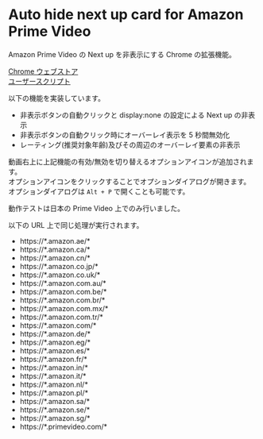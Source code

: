 # Auto hide next up card for Amazon Prime Video

Amazon Prime Video の Next up を非表示にする Chrome の拡張機能。

[Chrome ウェブストア](https://chrome.google.com/webstore/detail/auto-hide-next-up-card-fo/pnpkddhaeadgjpmmcahamnicmplobkci)  
[ユーザースクリプト](https://greasyfork.org/ja/scripts/478102-auto-hide-next-up-card-for-amazon-prime-video)

以下の機能を実装しています。

-   非表示ボタンの自動クリックと display:none の設定による Next up の非表示
-   非表示ボタンの自動クリック時にオーバーレイ表示を 5 秒間無効化
-   レーティング(推奨対象年齢)及びその周辺のオーバーレイ要素の非表示

動画右上に上記機能の有効/無効を切り替えるオプションアイコンが追加されます。  
 オプションアイコンをクリックすることでオプションダイアログが開きます。  
 オプションダイアログは `Alt + P` で開くことも可能です。

動作テストは日本の Prime Video 上でのみ行いました。

以下の URL 上で同じ処理が実行されます。

-   https://\*.amazon.ae/\*
-   https://\*.amazon.ca/\*
-   https://\*.amazon.cn/\*
-   https://\*.amazon.co.jp/\*
-   https://\*.amazon.co.uk/\*
-   https://\*.amazon.com.au/\*
-   https://\*.amazon.com.be/\*
-   https://\*.amazon.com.br/\*
-   https://\*.amazon.com.mx/\*
-   https://\*.amazon.com.tr/\*
-   https://\*.amazon.com/\*
-   https://\*.amazon.de/\*
-   https://\*.amazon.eg/\*
-   https://\*.amazon.es/\*
-   https://\*.amazon.fr/\*
-   https://\*.amazon.in/\*
-   https://\*.amazon.it/\*
-   https://\*.amazon.nl/\*
-   https://\*.amazon.pl/\*
-   https://\*.amazon.sa/\*
-   https://\*.amazon.se/\*
-   https://\*.amazon.sg/\*
-   https://\*.primevideo.com/\*
